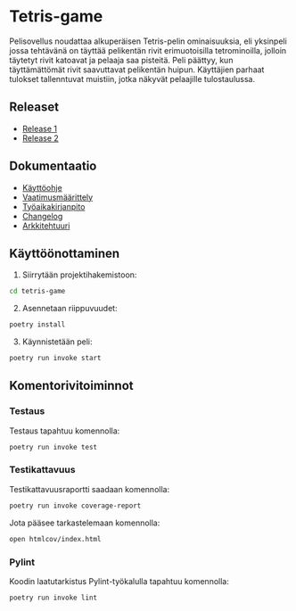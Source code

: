 # Tetris-game

Pelisovellus noudattaa alkuperäisen Tetris-pelin ominaisuuksia, eli yksinpeli jossa tehtävänä on täyttää pelikentän rivit erimuotoisilla tetrominoilla, jolloin täytetyt rivit katoavat ja pelaaja saa pisteitä. Peli päättyy, kun täyttämättömät rivit saavuttavat pelikentän huipun. Käyttäjien parhaat tulokset tallenntuvat muistiin, jotka näkyvät pelaajille tulostaulussa.

## Releaset
- [Release 1](https://github.com/maxxof/ot-harjoitustyo/releases/tag/viikko5)
- [Release 2](https://github.com/maxxof/ot-harjoitustyo/releases/tag/viikko6)
## Dokumentaatio

- [Käyttöohje](https://github.com/maxxof/ot-harjoitustyo/blob/master/tetris-game/dokumentaatio/kayttoohje.md)
- [Vaatimusmäärittely](https://github.com/maxxof/ot-harjoitustyo/blob/master/tetris-game/dokumentaatio/vaatimusmaarittely.md)
- [Työaikakirjanpito](https://github.com/maxxof/ot-harjoitustyo/blob/master/tetris-game/dokumentaatio/tuntikirjanpito.md)
- [Changelog](https://github.com/maxxof/ot-harjoitustyo/blob/master/tetris-game/dokumentaatio/changelog.md)
- [Arkkitehtuuri](https://github.com/maxxof/ot-harjoitustyo/blob/master/tetris-game/dokumentaatio/arkkitehtuuri.md)

## Käyttöönottaminen

1. Siirrytään projektihakemistoon:

```bash
cd tetris-game
```

2. Asennetaan riippuvuudet:

```bash
poetry install
```


3. Käynnistetään peli:

```bash
poetry run invoke start
```
## Komentorivitoiminnot


### Testaus

Testaus tapahtuu komennolla:

```bash
poetry run invoke test
```

### Testikattavuus

Testikattavuusraportti saadaan komennolla:

```bash
poetry run invoke coverage-report
```

Jota pääsee tarkastelemaan komennolla:

```bash
open htmlcov/index.html
```

### Pylint

Koodin laatutarkistus Pylint-työkalulla tapahtuu komennolla:

```bash
poetry run invoke lint
```
